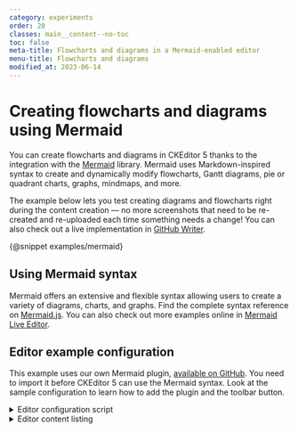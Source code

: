 ```yaml
---
category: experiments
order: 20
classes: main__content--no-toc
toc: false
meta-title: Flowcharts and diagrams in a Mermaid-enabled editor
menu-title: Flowcharts and diagrams
modified_at: 2023-06-14
---
```


# Creating flowcharts and diagrams using Mermaid

You can create flowcharts and diagrams in CKEditor 5 thanks to the integration with the [Mermaid](https://mermaid.js.org/) library. Mermaid uses Markdown-inspired syntax to create and dynamically modify flowcharts, Gantt diagrams, pie or quadrant charts, graphs, mindmaps, and more.

The example below lets you test creating diagrams and flowcharts right during the content creation &mdash; no more screenshots that need to be re-created and re-uploaded each time something needs a change! You can also check out a live implementation in [GitHub Writer](https://ckeditor.com/blog/github-writer-now-available-with-mermaid-support/).

{@snippet examples/mermaid}

## Using Mermaid syntax

Mermaid offers an extensive and flexible syntax allowing users to create a variety of diagrams, charts, and graphs. Find the complete syntax reference on [Mermaid.js](https://mermaid.js.org/intro/). You can also check out more examples online in [Mermaid Live Editor](https://mermaid.live/).

<!-- Learn more about Mermaid syntax and usage in a [dedicated article](https://ckeditor.com/blog/basic-overview-of-creating-flowcharts-using-mermaid/) on our company blog. -->

## Editor example configuration

This example uses our own Mermaid plugin, [available on GitHub](https://github.com/ckeditor/ckeditor5-mermaid). You need to import it before CKEditor 5 can use the Mermaid syntax. Look at the sample configuration to learn how to add the plugin and the toolbar button.

<details>
<summary>Editor configuration script</summary>

```js
import ClassicEditor from '@ckeditor/ckeditor5-build-classic';

import Mermaid from '@ckeditor/ckeditor5-mermaid/src/mermaid';

ClassicEditor
	.create( document.querySelector( '#mermaid' ), {
		plugins: ClassicEditor.builtinPlugins.concat( [
			Mermaid
		] ),
		toolbar: {
			items: [
				'undo', 'redo', '|', 'heading',
				'|', 'bold', 'italic',
				'|', 'link', 'uploadImage', 'insertTable', 'blockQuote', 'mediaEmbed', 'mermaid',
				'|', 'bulletedList', 'numberedList', 'todolist', 'outdent', 'indent'
			]
		},
		ui: {
			viewportOffset: {
				top: window.getViewportTopOffsetConfig()
			}
		},
	} )
	.then( editor => {
		window.editor = editor;
		CKEditorInspector.attach( editor );
		window.console.log( 'CKEditor 5 is ready.', editor );
	} )
	.catch( err => {
		console.error( err.stack );
	} );
```

</details>

<details>
<summary>Editor content listing</summary>

```html
<div id="mermaid">

	<p>Sample editor data</p>
	<pre spellcheck="false"><code class="language-mermaid">
		Sample Mermaid code goes here.
	</code></pre>

</div>
```

</details>

